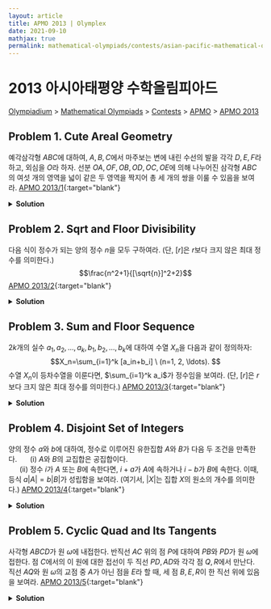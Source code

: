 ```yaml
---
layout: article
title: APMO 2013 | Olymplex
date: 2021-09-10
mathjax: true
permalink: mathematical-olympiads/contests/asian-pacific-mathematical-olympiad/apmo-2013
---
```

# 2013 아시아태평양 수학올림피아드
<a href="{{ site.homeurl }}">Olympiadium</a> > <a href="{{ site.homeurl }}mathematical-olympiads/">Mathematical Olympiads</a> > <a href="{{ site.homeurl }}mathematical-olympiads/contests/">Contests</a> > <a href="{{ site.homeurl }}mathematical-olympiads/contests/asian-pacific-mathematical-olympiad/">APMO</a> > <a href="{{ site.homeurl }}mathematical-olympiads/contests/asian-pacific-mathematical-olympiad/apmo-2013/">APMO 2013</a>

## Problem 1. Cute Areal Geometry
<blueboard> 예각삼각형 $ABC$에 대하여, $A, B, C$에서 마주보는 변에 내린 수선의 발을 각각 $D, E, F$라 하고, 외심을 $O$라 하자. 선분 $OA, OF, OB, OD, OC, OE$에 의해 나누어진 삼각형 $ABC$의 여섯 개의 영역을 넓이 같은 두 영역을 짝지어 총 세 개의 쌍을 이룰 수 있음을 보여라. </blueboard>
[APMO 2013/1](https://artofproblemsolving.com/community/c6h532678p3046941){:target="blank"}
<pinkborder><details>
<summary><b>Solution</b></summary>
Solution Here. 
</details></pinkborder>

## Problem 2. Sqrt and Floor Divisibility
<blueboard> 다음 식이 정수가 되는 양의 정수 $n$을 모두 구하여라. (단, $[r]$은 $r$보다 크지 않은 최대 정수를 의미한다.) 
  $$\frac{n^2+1}{[\sqrt{n}]^2+2}$$ </blueboard>
[APMO 2013/2](https://artofproblemsolving.com/community/c6h532679p3046942){:target="blank"}
<pinkborder><details>
<summary><b>Solution</b></summary>
Solution Here. 
</details></pinkborder>

## Problem 3. Sum and Floor Sequence
<blueboard> $2k$개의 실수 $a_1, a_2, \ldots, a_k, b_1, b_2, \ldots, b_k$에 대하여 수열 $X_n$을 다음과 같이 정의하자: $$X_n=\sum_{i=1}^k [a_in+b_i] \ (n=1, 2, \ldots). $$ 수열 $X_n$이 등차수열을 이룬다면, $\sum_{i=1}^k a_i$가 정수임을 보여라. (단, $[r]$은 $r$보다 크지 않은 최대 정수를 의미한다.) </blueboard>
[APMO 2013/3](https://artofproblemsolving.com/community/c6h532680p3046943){:target="blank"}
<pinkborder><details>
<summary><b>Solution</b></summary>
Solution Here. 
</details></pinkborder>

## Problem 4. Disjoint Set of Integers
<blueboard> 양의 정수 $a$와 $b$에 대하여, 정수로 이루어진 유한집합 $A$와 $B$가 다음 두 조건을 만족한다. <ssbr/>
  &ensp; &ensp; (i) $A$와 $B$의 교집합은 공집합이다. <br>
  &ensp; &ensp; (ii) 정수 $i$가 $A$ 또는 $B$에 속한다면, $i+a$가 $A$에 속하거나 $i-b$가 $B$에 속한다. <ssbr/>
이때, 등식 $a\vert A \vert = b\vert B \vert$가 성립함을 보여라. (여기서, $\vert X \vert$는 집합 $X$의 원소의 개수를 의미한다.) </blueboard>
[APMO 2013/4](https://artofproblemsolving.com/community/c6h532681p3046944){:target="blank"}
<pinkborder><details>
<summary><b>Solution</b></summary>
Solution Here. 
</details></pinkborder>

## Problem 5. Cyclic Quad and Its Tangents
<blueboard> 사각형 $ABCD$가 원 $\omega$에 내접한다. 반직선 $AC$ 위의 점 $P$에 대하여 $PB$와 $PD$가 원 $\omega$에 접한다. 점 $C$에서의 이 원에 대한 접선이 두 직선 $PD, AD$와 각각 점 $Q, R$에서 만난다. 직선 $AQ$와 원 $\omega$의 교점 중 $A$가 아닌 점을 $E$라 할 때, 세 점 $B, E, R$이 한 직선 위에 있음을 보여라. </blueboard>
[APMO 2013/5](https://artofproblemsolving.com/community/c6h532682p3046946){:target="blank"}
<pinkborder><details>
<summary><b>Solution</b></summary>
Solution Here. 
</details></pinkborder>
